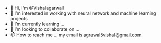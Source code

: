 - 👋 Hi, I’m @Vishalagarwall
- 👀 I’m interested in working with neural network and machine learning projects
- 🌱 I’m currently learning ...
- 💞️ I’m looking to collaborate on ...
- 📫 How to reach me ... my email is agrawal5vishal@gmail.com

<!---
Vishalagarwall/Vishalagarwall is a ✨ special ✨ repository because its `README.md` (this file) appears on your GitHub profile.
You can click the Preview link to take a look at your changes.
--->
